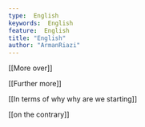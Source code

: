 ```yaml
---
type:  English
keywords:  English
feature:  English
title: "English"
author: "ArmanRiazi"
---
```



[[More over]]

[[Further more]]

[[In terms of why why are we starting]]

[[on the contrary]]